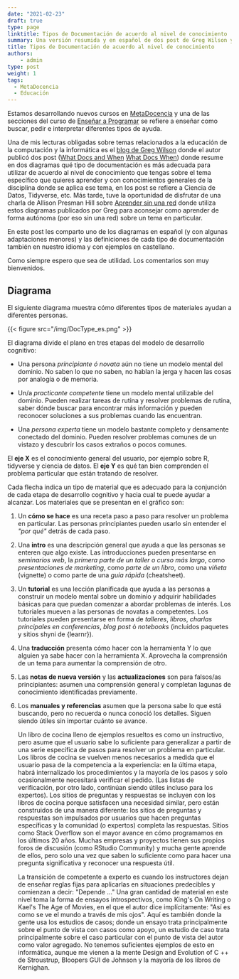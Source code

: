 ```yaml
---
date: "2021-02-23"
draft: true
type: page
linktitle: Tipos de Documentación de acuerdo al nivel de conocimiento
summary: Una versión resumida y en español de dos post de Greg Wilson y una presentación de Allison Presman Hill.
title: Tipos de Documentación de acuerdo al nivel de conocimiento
authors: 
    - admin
type: post
weight: 1
tags: 
  - MetaDocencia
  - Educación
---
```


Estamos desarrollando nuevos cursos en [MetaDocencia](www.metadocencia.org) y una de las secciones del curso de [Enseñar a Programar]() se refiere a enseñar como buscar, pedir e interpretar diferentes tipos de ayuda.

Una de mis lecturas obligadas sobre temas relacionados a la educación de la computación y la informática es el [blog de Greg Wilson](https://third-bit.com/) donde el autor publicó dos post ([What Docs and When](https://third-bit.com/2019/04/10/what-docs-and-when/) [What Docs When](https://third-bit.com/2019/04/16/what-docs-when/)) donde resume en dos diagramas qué tipo de documentación es más adecuada para utilizar de acuerdo al nivel de conocimiento que tengas sobre el tema específico que quieres aprender y con conocimientos generales de la disciplina donde se aplica ese tema, en los post se refiere a Ciencia de Datos, Tidyverse, etc.  Más tarde, tuve la oportunidad de disfrutar de una charla de Allison Presman Hill sobre [Aprender sin una red](https://alison.netlify.app/latinr-learn/#1) donde utiliza estos diagramas publicados por Greg para aconsejar como aprender de forma autónoma (por eso sin una red) sobre un tema en particular.

En este post les comparto uno de los diagramas en español (y con algunas adaptaciones menores) y las definiciones de cada tipo de documentación también en nuestro idioma y con ejemplos en castellano.  

Como siempre espero que sea de utilidad.  Los comentarios son muy bienvenidos.


## Diagrama

El siguiente diagrama muestra cómo diferentes tipos de materiales ayudan a diferentes personas.


{{< figure src="/img/DocType_es.png" >}}

El diagrama divide el plano en tres etapas del modelo de desarrollo cognitivo:

* Una persona _principiante ó novata_ aún no tiene un modelo mental del dominio. No saben lo que no saben, no hablan la jerga y hacen las cosas por analogía o de memoria.

* Un/a _practicante competente_ tiene un modelo mental utilizable del dominio. Pueden realizar tareas de rutina y resolver problemas de rutina, saber dónde buscar para encontrar más información y pueden reconocer soluciones a sus problemas cuando las encuentran.

* Una _persona experta_ tiene un modelo bastante completo y densamente conectado del dominio. Pueden resolver problemas comunes de un vistazo y descubrir los casos extraños o pocos comunes.

El **eje X** es el conocimiento general del usuario, por ejemplo sobre R, tidyverse y ciencia de datos. El **eje Y** es qué tan bien comprenden el problema particular que están tratando de resolver.
 
Cada flecha indica un tipo de material que es adecuado para la conjunción de cada etapa de desarrollo cognitivo y hacia cual te puede ayudar a alcanzar. Los materiales que se presentan en el gráfico son:


1. Un **cómo se hace** es una receta paso a paso para resolver un problema en particular. Las personas principiantes pueden usarlo sin entender el _"por qué"_ detrás de cada paso.

2. Una **intro** es una descripción general que ayuda a que las personas se enteren que algo existe. Las introducciones pueden presentarse en *seminarios web*, la *primera parte de un taller o curso más largo*, como *presentaciones de marketing*, como *parte de un libro*, como una *viñeta* (vignette) o como parte de una *guía rápida* (cheatsheet).

3. Un **tutorial** es una lección planificada que ayuda a las personas a construir un modelo mental sobre un dominio y adquirir  habilidades básicas para que puedan comenzar a abordar problemas de interés. Los tutoriales mueven a las personas de novatas a competentes.  Los tutoriales pueden presentarse en forma de *talleres*, *libros*, *charlas principales en conferencias*, *blog post* ó *notebooks* (incluidos paquetes y sitios shyni de {learnr}). 

4. Una **traducción** presenta cómo hacer con la herramienta Y lo que alguien ya sabe hacer con la herramienta X. Aprovecha la comprensión de un tema para aumentar la comprensión de otro.

5. Las **notas de nueva versión** y las **actualizaciones** son para falsos/as principiantes: asumen una comprensión general y completan lagunas de conocimiento identificadas previamente.

6. Los **manuales y referencias** asumen que la persona sabe lo que está buscando, pero no recuerda o nunca conoció los detalles. Siguen siendo útiles sin importar cuánto se avance.
    
    Un libro de cocina lleno de ejemplos resueltos es como un instructivo, pero asume que el usuario sabe lo suficiente para generalizar a partir de una serie específica de pasos para resolver un problema en particular. Los libros de cocina se vuelven menos necesarios a medida que el usuario pasa de la competencia a la experiencia: en la última etapa, habrá internalizado los procedimientos y la mayoría de los pasos y solo ocasionalmente necesitará verificar el pedido. (Las listas de verificación, por otro lado, continúan siendo útiles incluso para los expertos).
    Los sitios de preguntas y respuestas se incluyen con los libros de cocina porque satisfacen una necesidad similar, pero están construidos de una manera diferente: los sitios de preguntas y respuestas son impulsados ​​por usuarios que hacen preguntas específicas y la comunidad (o expertos) completa las respuestas. Sitios como Stack Overflow son el mayor avance en cómo programamos en los últimos 20 años. Muchas empresas y proyectos tienen sus propios foros de discusión (como RStudio Community) y mucha gente aprende de ellos, pero solo una vez que saben lo suficiente como para hacer una pregunta significativa y reconocer una respuesta útil.
    
    La transición de competente a experto es cuando los instructores dejan de enseñar reglas fijas para aplicarlas en situaciones predecibles y comienzan a decir: "Depende ..." Una gran cantidad de material en este nivel toma la forma de ensayos introspectivos, como King's On Writing o Kael's The Age of Movies, en el que el autor dice implícitamente: "Así es como se ve el mundo a través de mis ojos". Aquí es también donde la gente usa los estudios de casos; donde un ensayo trata principalmente sobre el punto de vista con casos como apoyo, un estudio de caso trata principalmente sobre el caso particular con el punto de vista del autor como valor agregado. No tenemos suficientes ejemplos de esto en informática, aunque me vienen a la mente Design and Evolution of C ++ de Stroustrup, Bloopers GUI de Johnson y la mayoría de los libros de Kernighan.

